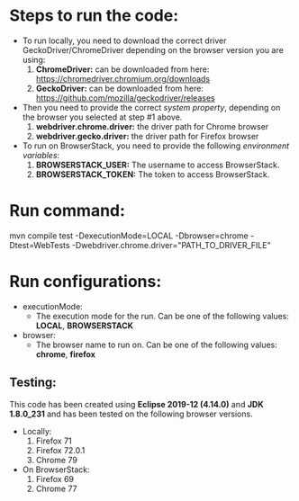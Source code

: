 # Steps to run the code:
- To run locally, you need to download the correct driver GeckoDriver/ChromeDriver depending on the browser version you are using:
     1. **ChromeDriver:** can be downloaded from here: https://chromedriver.chromium.org/downloads
     2.  **GeckoDriver:** can be downloaded from here: https://github.com/mozilla/geckodriver/releases
- Then you need to provide the correct *system property*, depending on the browser you selected at step #1 above.
     1. **webdriver.chrome.driver:** the driver path for Chrome browser
     2. **webdriver.gecko.driver:** the driver path for Firefox browser
- To run on BrowserStack, you need to provide the following *environment variables*:
     1. **BROWSERSTACK_USER:** The username to access BrowserStack.
     2. **BROWSERSTACK_TOKEN:** The token to access BrowserStack.


# Run command:
mvn compile test -DexecutionMode=LOCAL -Dbrowser=chrome -Dtest=WebTests -Dwebdriver.chrome.driver="PATH_TO_DRIVER_FILE"

# Run configurations:
- executionMode:
     - The execution mode for the run. Can be one of the following values: **LOCAL**, **BROWSERSTACK**
- browser:
     - The browser name to run on. Can be one of the following values: **chrome**, **firefox**

## Testing:
This code has been created using **Eclipse 2019-12 (4.14.0)** and **JDK 1.8.0_231** and has been tested on the following browser versions.
- Locally:
     1. Firefox 71
     2. Firefox 72.0.1
     3. Chrome 79
- On BrowserStack:
     1. Firefox 69
     2. Chrome 77
